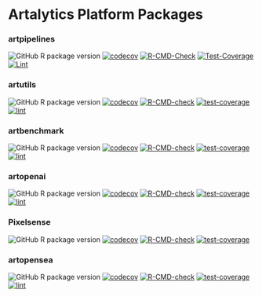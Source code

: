 # Artalytics Platform Packages

### artpipelines

![GitHub R package
version](https://img.shields.io/github/r-package/v/r-data-science/artalytics-info?filename=package%2Fartpipelines%2FDESCRIPTION&style=flat&color=%231c98e3)
[![codecov](https://codecov.io/gh/r-data-science/artpipelines/graph/badge.svg?token=nHspAlC64x)](https://codecov.io/gh/r-data-science/artpipelines)
[![R-CMD-Check](https://github.com/r-data-science/artpipelines/actions/workflows/R-CMD-check.yaml/badge.svg?branch=main)](https://github.com/r-data-science/artpipelines/actions/workflows/R-CMD-check.yaml)
[![Test-Coverage](https://github.com/r-data-science/artpipelines/actions/workflows/test-coverage.yaml/badge.svg?branch=main)](https://github.com/r-data-science/artpipelines/actions/workflows/test-coverage.yaml)
[![Lint](https://github.com/r-data-science/artpipelines/actions/workflows/lint.yaml/badge.svg?branch=main)](https://github.com/r-data-science/artpipelines/actions/workflows/lint.yaml)


### artutils

![GitHub R package
version](https://img.shields.io/github/r-package/v/r-data-science/artalytics-info?filename=package%2Fartutils%2FDESCRIPTION&style=flat&color=%231c98e3)
[![codecov](https://codecov.io/gh/r-data-science/artutils/branch/main/graph/badge.svg?token=JvpOdRkVhb)](https://codecov.io/gh/r-data-science/artutils)
[![R-CMD-check](https://github.com/r-data-science/artutils/actions/workflows/R-CMD-check.yaml/badge.svg?branch=main)](https://github.com/r-data-science/artutils/actions/workflows/R-CMD-check.yaml)
[![test-coverage](https://github.com/r-data-science/artutils/actions/workflows/test-coverage.yaml/badge.svg?branch=main)](https://github.com/r-data-science/artutils/actions/workflows/test-coverage.yaml)
[![lint](https://github.com/r-data-science/artutils/actions/workflows/lint.yaml/badge.svg?branch=main)](https://github.com/r-data-science/artutils/actions/workflows/lint.yaml)


### artbenchmark


![GitHub R package
version](https://img.shields.io/github/r-package/v/r-data-science/artalytics-info?filename=package%2Fartbenchmark%2FDESCRIPTION&style=flat&color=%231c98e3)
[![codecov](https://codecov.io/gh/r-data-science/artbenchmark/branch/main/graph/badge.svg?token=QC8cw4nPfx)](https://codecov.io/gh/r-data-science/artbenchmark)
[![R-CMD-check](https://github.com/r-data-science/artbenchmark/actions/workflows/R-CMD-check.yaml/badge.svg?branch=main)](https://github.com/r-data-science/artbenchmark/actions/workflows/R-CMD-check.yaml)
[![test-coverage](https://github.com/r-data-science/artbenchmark/actions/workflows/test-coverage.yaml/badge.svg?branch=main)](https://github.com/r-data-science/artbenchmark/actions/workflows/test-coverage.yaml)
[![lint](https://github.com/r-data-science/artbenchmark/actions/workflows/lint.yaml/badge.svg?branch=main)](https://github.com/r-data-science/artbenchmark/actions/workflows/lint.yaml)


### artopenai

![GitHub R package
version](https://img.shields.io/github/r-package/v/r-data-science/artalytics-info?filename=package%2Fartopenai%2FDESCRIPTION&style=flat&color=%231c98e3)
[![codecov](https://codecov.io/gh/r-data-science/artopenai/branch/main/graph/badge.svg?token=xavgRoo6kk)](https://codecov.io/gh/r-data-science/artopenai)
[![R-CMD-check](https://github.com/r-data-science/artopenai/actions/workflows/R-CMD-check.yaml/badge.svg?branch=main)](https://github.com/r-data-science/artopenai/actions/workflows/R-CMD-check.yaml)
[![test-coverage](https://github.com/r-data-science/artopenai/actions/workflows/test-coverage.yaml/badge.svg?branch=main)](https://github.com/r-data-science/artopenai/actions/workflows/test-coverage.yaml)
[![lint](https://github.com/r-data-science/artopenai/actions/workflows/lint.yaml/badge.svg?branch=main)](https://github.com/r-data-science/artopenai/actions/workflows/lint.yaml)


### Pixelsense

![GitHub R package
version](https://img.shields.io/github/r-package/v/r-data-science/artalytics-info?filename=package%2Fpixelsense%2FDESCRIPTION&style=flat&color=%231c98e3)
[![codecov](https://codecov.io/gh/r-data-science/pixelsense/branch/main/graph/badge.svg?token=n3oeGuWlIl)](https://codecov.io/gh/r-data-science/pixelsense)
[![R-CMD-check](https://github.com/r-data-science/pixelsense/actions/workflows/R-CMD-check.yaml/badge.svg)](https://github.com/r-data-science/pixelsense/actions/workflows/R-CMD-check.yaml)
[![test-coverage](https://github.com/r-data-science/pixelsense/actions/workflows/test-coverage.yaml/badge.svg?branch=main)](https://github.com/r-data-science/pixelsense/actions/workflows/test-coverage.yaml)


### artopensea

![GitHub R package
version](https://img.shields.io/github/r-package/v/r-data-science/artalytics-info?filename=package%2Fartopensea%2FDESCRIPTION&style=flat&color=%231c98e3)
[![codecov](https://codecov.io/gh/r-data-science/artopensea/graph/badge.svg?token=Ad3ybw17Rs)](https://codecov.io/gh/r-data-science/artopensea)
[![R-CMD-check](https://github.com/r-data-science/artopensea/actions/workflows/R-CMD-check.yaml/badge.svg?branch=main)](https://github.com/r-data-science/artopensea/actions/workflows/R-CMD-check.yaml)
[![test-coverage](https://github.com/r-data-science/artopensea/actions/workflows/test-coverage.yaml/badge.svg?branch=main)](https://github.com/r-data-science/artopensea/actions/workflows/test-coverage.yaml)
[![lint](https://github.com/r-data-science/artopensea/actions/workflows/lint.yaml/badge.svg?branch=main)](https://github.com/r-data-science/artopensea/actions/workflows/lint.yaml)
